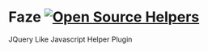 # Faze [![Open Source Helpers](https://www.codetriage.com/tomkiernan120/sourcream/badges/users.svg)](https://www.codetriage.com/tomkiernan120/sourcream)
JQuery Like Javascript Helper Plugin
